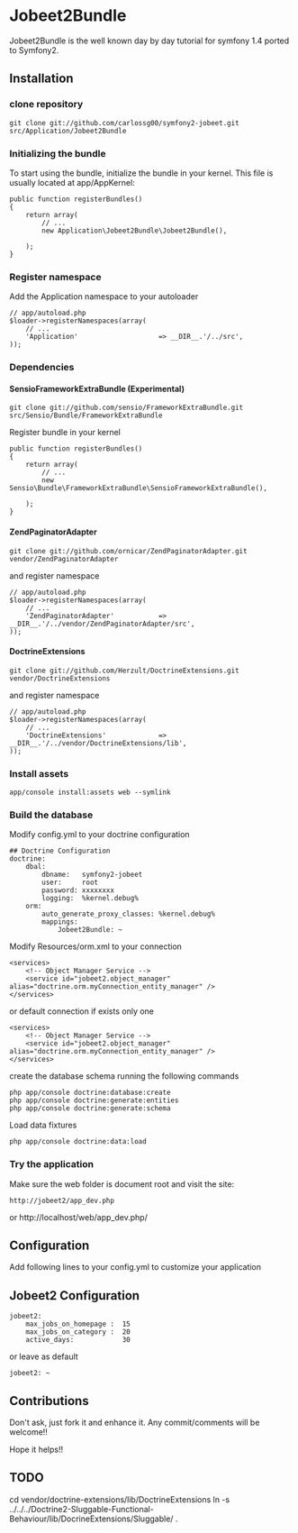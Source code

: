 # Jobeet2Bundle

Jobeet2Bundle is the well known day by day tutorial for symfony 1.4 ported to Symfony2.

## Installation

### clone repository

	git clone git://github.com/carlossg00/symfony2-jobeet.git src/Application/Jobeet2Bundle

### Initializing the bundle
 To start using the bundle, initialize the bundle in your kernel. This file is usually located at app/AppKernel: 

  
 	public function registerBundles()
 	{
 		return array(
 			// ...
	 		new Application\Jobeet2Bundle\Jobeet2Bundle(),
 		
 		);
 	}

### Register namespace
 
 Add the Application namespace to your autoloader
 
 	// app/autoload.php
 	$loader->registerNamespaces(array(
    	// ...
    	'Application'					 => __DIR__.'/../src',    	
    ));

### Dependencies

#### SensioFrameworkExtraBundle (Experimental)
	
	git clone git://github.com/sensio/FrameworkExtraBundle.git src/Sensio/Bundle/FrameworkExtraBundle

 Register bundle in your kernel	
 
	public function registerBundles()
 	{
 		return array(
 			// ...
	 		new Sensio\Bundle\FrameworkExtraBundle\SensioFrameworkExtraBundle(),
 		
 		);
 	}
	 
	
#### ZendPaginatorAdapter
	
	git clone git://github.com/ornicar/ZendPaginatorAdapter.git vendor/ZendPaginatorAdapter
	
and register namespace

	// app/autoload.php
 	$loader->registerNamespaces(array(
    	// ...
		'ZendPaginatorAdapter'			 => __DIR__.'/../vendor/ZendPaginatorAdapter/src',
	));
	
#### DoctrineExtensions

	git clone git://github.com/Herzult/DoctrineExtensions.git vendor/DoctrineExtensions

and register namespace

	// app/autoload.php
 	$loader->registerNamespaces(array(
    	// ...
		'DoctrineExtensions'			 => __DIR__.'/../vendor/DoctrineExtensions/lib',
	));


### Install assets

	app/console install:assets web --symlink


### Build the database
 
 Modify config.yml to your doctrine configuration
 
	## Doctrine Configuration
	doctrine:
   		dbal:
       		dbname:   symfony2-jobeet
       		user:     root
       		password: xxxxxxxx
       		logging:  %kernel.debug%
   		orm:
       		auto_generate_proxy_classes: %kernel.debug%
       		mappings:
           		Jobeet2Bundle: ~
           		
 Modify Resources/orm.xml to your connection
 
    <services>
        <!-- Object Manager Service -->
        <service id="jobeet2.object_manager" alias="doctrine.orm.myConnection_entity_manager" />
    </services>   
    
 or default connection if exists only one
    
    <services>
        <!-- Object Manager Service -->
        <service id="jobeet2.object_manager" alias="doctrine.orm.myConnection_entity_manager" />
    </services>

 create the database schema running the following commands
	
	php app/console doctrine:database:create
	php app/console doctrine:generate:entities
	php app/console doctrine:generate:schema 

 Load data fixtures

	php app/console doctrine:data:load


### Try the application

Make sure the web folder is document root and visit the site:

	http://jobeet2/app_dev.php
or
	http://localhost/web/app_dev.php/

## Configuration

 Add following lines to your config.yml to customize your application

## Jobeet2 Configuration
    jobeet2:
        max_jobs_on_homepage :  15
        max_jobs_on_category :  20 
        active_days:            30
 
 or leave as default
 
    jobeet2: ~   

## Contributions

Don't ask, just fork it and enhance it.
Any commit/comments will be welcome!!

Hope it helps!!


## TODO

cd vendor/doctrine-extensions/lib/DoctrineExtensions
ln -s ../../../Doctrine2-Sluggable-Functional-Behaviour/lib/DocrineExtensions/Sluggable/ .


